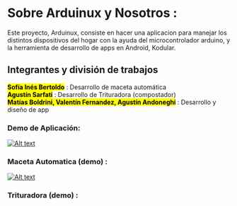 # Sobre Arduinux y Nosotros :
Este proyecto, Arduinux, consiste en hacer una aplicacion para manejar los distintos dispositivos del hogar con la ayuda del microcontrolador arduino, y la herramienta de desarrollo de apps en Android, Kodular. 

## Integrantes y división de trabajos
<mark><b>Sofía Inés Bertoldo</b></mark> : Desarrollo de maceta automática <br/>
<mark><b>Agustín Sarfati</b></mark> : Desarrollo de Trituradora (compostador) <br/>
<mark><b>Matías Boldrini, Valentín Fernandez, Agustín Andoneghi</b></mark> : Desarrollo y diseño de app <br/>

### Demo de Aplicación:
[![Alt text](https://img.youtube.com/vi/96SLYK1jyqo/0.jpg)](https://https://www.youtube.com/watch?v=96SLYK1jyqo) <br/>
### Maceta Automatica (demo) : 
[![Alt text](https://img.youtube.com/vi/FBv1LNSiLVA/0.jpg)](https://www.youtube.com/watch?v=FBv1LNSiLVA) <br/>
### Trituradora (demo) : 
